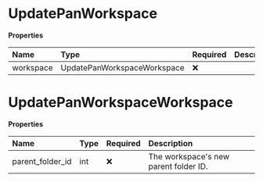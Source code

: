 # UpdatePanWorkspace

**Properties**

| Name      | Type                        | Required | Description |
| :-------- | :-------------------------- | :------- | :---------- |
| workspace | UpdatePanWorkspaceWorkspace | ❌       |             |

# UpdatePanWorkspaceWorkspace

**Properties**

| Name             | Type | Required | Description                           |
| :--------------- | :--- | :------- | :------------------------------------ |
| parent_folder_id | int  | ❌       | The workspace's new parent folder ID. |
